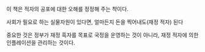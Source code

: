 이 책은 적자의 공포에 대한 오해를 정정해 주는 챡이다.

사회가 필요로 하는 실물자원이 있다면, 얼마든지 돈을 찍어내도(재정 적자) 된다

중요한 것은 정부가 재정 흑자를 목표로 국정을 운영하는 것이 아니라, 재정 적자에 의한 인플레이션을 관리하는 것이다.